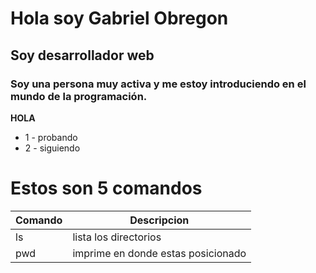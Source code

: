 # Hola soy Gabriel Obregon

## Soy desarrollador web

### Soy una persona muy activa y me estoy introduciendo en el mundo de la programación.

**HOLA**
* 1 - probando
* 2 - siguiendo

# Estos son 5 comandos

| Comando | Descripcion                        |
|---------|------------------------------------|
| ls      | lista los directorios              |
| pwd     | imprime en donde estas posicionado |
